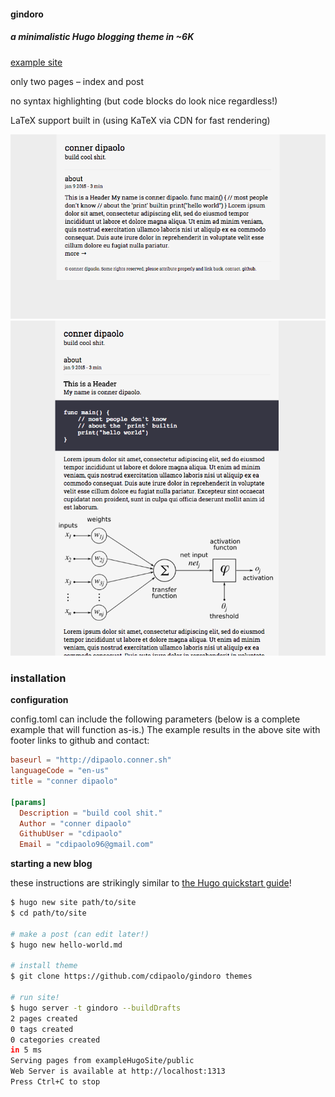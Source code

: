 #### gindoro
##### a minimalistic Hugo blogging theme in ~6K

[example site](http://dipaolo.conner.sh)

only two pages – index and post

no syntax highlighting (but code blocks do look nice regardless!)

LaTeX support built in (using KaTeX via CDN for fast rendering)

![front page screenshot](images/gindoro-index-screenshot.png)
![screenshot](images/gindoro-screenshot.png)

### installation

**configuration**

config.toml can include the following parameters (below is a complete example that will function as-is.) The example results in the above site with footer links to github and contact:

```toml
baseurl = "http://dipaolo.conner.sh"
languageCode = "en-us"
title = "conner dipaolo"

[params]
  Description = "build cool shit."
  Author = "conner dipaolo"
  GithubUser = "cdipaolo"
  Email = "cdipaolo96@gmail.com"
```

**starting a new blog**

these instructions are strikingly similar to [the Hugo quickstart guide](http://gohugo.io/overview/quickstart/)!

```bash
$ hugo new site path/to/site
$ cd path/to/site

# make a post (can edit later!)
$ hugo new hello-world.md

# install theme
$ git clone https://github.com/cdipaolo/gindoro themes

# run site!
$ hugo server -t gindoro --buildDrafts
2 pages created
0 tags created
0 categories created
in 5 ms
Serving pages from exampleHugoSite/public
Web Server is available at http://localhost:1313
Press Ctrl+C to stop
```
